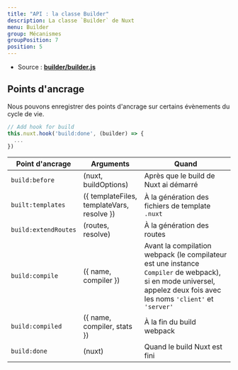```yaml
---
title: "API : la classe Builder"
description: La classe `Builder` de Nuxt
menu: Builder
group: Mécanismes
groupPosition: 7
position: 5
---
```


- Source : **[builder/builder.js](https://github.com/nuxt/nuxt.js/blob/dev/packages/builder/src/builder.js)**

## Points d'ancrage

Nous pouvons enregistrer des points d'ancrage sur certains évènements du cycle de vie.

```js
// Add hook for build
this.nuxt.hook('build:done', (builder) => {
  ...
})
```

Point d'ancrage      | Arguments                                  | Quand
---------------------|--------------------------------------------|---------------------------------------------------------------------------------------------------------------------------------------------------------------------
`build:before`       | (nuxt, buildOptions)                       | Après que le build de Nuxt ai démarré
`built:templates`    | ({ templateFiles, templateVars, resolve }) | À la génération des fichiers de template `.nuxt`
`build:extendRoutes` | (routes, resolve)                          | À la génération des routes
`build:compile`      | ({ name, compiler })                       | Avant la compilation webpack (le compilateur est une instance `Compiler` de webpack), si en mode universel, appelez deux fois avec les noms `'client'` et `'server'`
`build:compiled`     | ({ name, compiler, stats })                | À la fin du build webpack
`build:done`         | (nuxt)                                     | Quand le build Nuxt est fini
